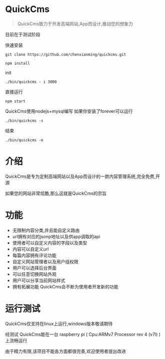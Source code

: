 # QuickCms

>QuickCms致力于开发高端网站,App而设计,推动您的想象力



目前在于测试阶段


快速安装
    
    git clone https://github.com/chenxianming/quickcms.git
    
    npm install
    
init

    ./bin/quickcms - i 3000
    
直接运行

    npm start
    

QuickCms使用nodejs+mysql编写
如果你安装了forever可以运行

    ./bin/quickcms -s


结束

    ./bin/quickcms -e
    
    
# 介绍

QuickCms是专为定制高端网站以及App而设计的一款内容管理系统,完全免费,开源

如果您的网站非常炫酷,那么这就是QuickCms的宗旨



# 功能

* 无限制内容分类,并且能自定义路由
* url拥有对应的jsonp地址以及供app调取的api
* 使用者可以自定义内容的字段以及类型
* 内容可以自定义url
* 每篇内容拥有评论功能
* 自定义网站管理者以及用户组权限
* 用户可以选择后台界面
* 可以任意切换网站外观
* 用户可以分享当前网站样式
* 拥有拓展功能 QuickCms会不断为使用者开发新的功能


# 运行测试

QuickCms仅支持在linux上运行,windows版本敬请期待

经测试 QuickCms能在一台 raspberry pi ( Cpu:ARMv7 Processor rev 4 (v7l) ) 上流畅运行


由于精力有限,该项目不能各方面都很完善,欢迎使用者提出改进